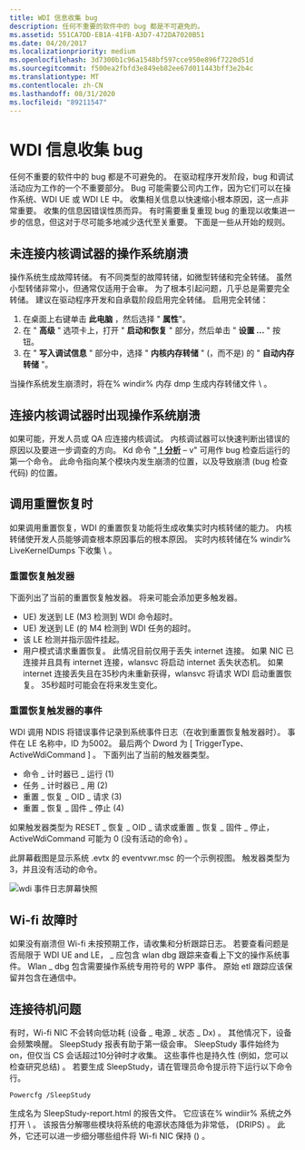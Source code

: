 ```yaml
---
title: WDI 信息收集 bug
description: 任何不重要的软件中的 bug 都是不可避免的。
ms.assetid: 551CA7DD-EB1A-41FB-A3D7-472DA7020B51
ms.date: 04/20/2017
ms.localizationpriority: medium
ms.openlocfilehash: 3d7300b1c96a1548bf597cce950e896f7220d51d
ms.sourcegitcommit: f500ea2fbfd3e849eb82ee67d011443bff3e2b4c
ms.translationtype: MT
ms.contentlocale: zh-CN
ms.lasthandoff: 08/31/2020
ms.locfileid: "89211547"
---
```

# <a name="wdi-information-collection-for-bugs"></a>WDI 信息收集 bug


任何不重要的软件中的 bug 都是不可避免的。 在驱动程序开发阶段，bug 和调试活动应为工作的一个不重要部分。 Bug 可能需要公司内工作，因为它们可以在操作系统、WDI UE 或 WDI LE 中。 收集相关信息以快速缩小根本原因，这一点非常重要。 收集的信息因错误性质而异。 有时需要重复重现 bug 的重现以收集进一步的信息，但这对于尽可能多地减少迭代至关重要。 下面是一些从开始的规则。

## <a name="os-crash-without-kernel-debugger-attached"></a>未连接内核调试器的操作系统崩溃


操作系统生成故障转储。 有不同类型的故障转储，如微型转储和完全转储。 虽然小型转储非常小，但通常仅适用于会审。 为了根本引起问题，几乎总是需要完全转储。 建议在驱动程序开发和自承载阶段启用完全转储。 启用完全转储：

1.  在桌面上右键单击 **此电脑** ，然后选择 " **属性**"。
2.  在 " **高级** " 选项卡上，打开 " **启动和恢复** " 部分，然后单击 " **设置 ...** " 按钮。
3.  在 " **写入调试信息** " 部分中，选择 " **内核内存转储** " (，而不是) 的 " **自动内存转储** "。

当操作系统发生崩溃时，将在% windir% 内存 dmp 生成内存转储文件 \\ 。
## <a name="os-crash-with-kernel-debugger-attached"></a>连接内核调试器时出现操作系统崩溃


如果可能，开发人员或 QA 应连接内核调试。 内核调试器可以快速判断出错误的原因以及要进一步调查的方向。 Kd 命令 "[**！分析**](../debugger/-analyze.md) – v" 可用作 bug 检查后运行的第一个命令。 此命令指向某个模块内发生崩溃的位置，以及导致崩溃 (bug 检查代码) 的位置。

## <a name="when-reset-recovery-is-invoked"></a>调用重置恢复时


如果调用重置恢复，WDI 的重置恢复功能将生成收集实时内核转储的能力。 内核转储使开发人员能够调查根本原因事后的根本原因。 实时内核转储在% windir% LiveKernelDumps 下收集 \\ 。

### <a name="reset-recovery-triggers"></a>重置恢复触发器

下面列出了当前的重置恢复触发器。 将来可能会添加更多触发器。

-   UE) 发送到 LE (M3 检测到 WDI 命令超时。
-   UE) 发送到 LE (的 M4 检测到 WDI 任务的超时。
-   该 LE 检测并指示固件挂起。
-   用户模式请求重置恢复。 此情况目前仅用于丢失 internet 连接。 如果 NIC 已连接并且具有 internet 连接，wlansvc 将启动 internet 丢失状态机。 如果 internet 连接丢失且在35秒内未重新获得，wlansvc 将请求 WDI 启动重置恢复。 35秒超时可能会在将来发生变化。

### <a name="events-for-reset-recovery-triggers"></a>重置恢复触发器的事件

WDI 调用 NDIS 将错误事件记录到系统事件日志（在收到重置恢复触发器时）。 事件在 LE 名称中，ID 为5002。 最后两个 Dword 为 \[ TriggerType、ActiveWdiCommand \] 。 下面列出了当前的触发器类型。

-   命令 \_ 计时器已 \_ 运行 (1) 
-   任务 \_ 计时器已 \_ 用 (2) 
-   重置 \_ 恢复 \_ OID \_ 请求 (3) 
-   重置 \_ 恢复 \_ 固件 \_ 停止 (4) 

如果触发器类型为 RESET \_ 恢复 \_ OID \_ 请求或重置 \_ 恢复 \_ 固件 \_ 停止，ActiveWdiCommand 可能为 0 (没有活动的命令) 。

此屏幕截图是显示系统 .evtx 的 eventvwr.msc 的一个示例视图。 触发器类型为3，并且没有活动的命令。

![wdi 事件日志屏幕快照](images/wdi-event-log-screenshot.png)

## <a name="when-wi-fi-malfunctions"></a>Wi-fi 故障时


如果没有崩溃但 Wi-fi 未按预期工作，请收集和分析跟踪日志。 若要查看问题是否局限于 WDI UE and LE， \_ 应包含 wlan dbg 跟踪来查看上下文的操作系统事件。 Wlan \_ dbg 包含需要操作系统专用符号的 WPP 事件。 原始 etl 跟踪应该保留并包含在通信中。

## <a name="connected-standby-issues"></a>连接待机问题


有时，Wi-fi NIC 不会转向低功耗 (设备 \_ 电源 \_ 状态 \_ Dx) 。 其他情况下，设备会频繁唤醒。 SleepStudy 报表有助于第一级会审。 SleepStudy 事件始终为 on，但仅当 CS 会话超过10分钟时才收集。 这些事件也是持久性 (例如，您可以检查研究总结) 。 若要生成 SleepStudy，请在管理员命令提示符下运行以下命令行。

```CMD
Powercfg /SleepStudy
```

生成名为 SleepStudy-report.html 的报告文件。 它应该在% windiir% 系统之外打开 \\ 。 该报告分解哪些模块将系统的电源状态降低为非常低， (DRIPS) 。 此外，它还可以进一步细分哪些组件将 Wi-fi NIC 保持 () 。

 

